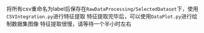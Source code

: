 将所有csv重命名为label后保存在`RawDataProcessing/SelectedDataset`下，使用`CSVIntegration.py`进行特征提取
特征提取完毕后，可以使用`DataPlot.py`进行绘制数据集图像
特征提取很慢，请等待一个半小时左右
